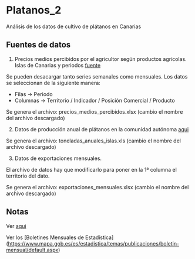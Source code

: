 # Platanos_2
Análisis de los datos de cultivo de plátanos en Canarias

## Fuentes de datos

1. Precios medios percibidos por el agricultor según productos agrícolas. Islas de Canarias y periodos [fuente](https://www3.gobiernodecanarias.org/agricultura/statistical-visualizer/data.html?agencyId=ISTAC&resourceId=C00014A_000012&version=2.0&resourceType=dataset&multidatasetId=ISTAC:C00014A_000002#visualization/table)

Se pueden desacargar tanto series semanales como mensuales. Los datos se seleccionan de la siguiente manera:
* Filas -> Periodo
* Columnas -> Territorio / Indicador / Posición Comercial / Producto

Se genera el archivo: precios_medios_percibidos.xlsx (cambio el nombre del archivo descargado)

2. Datos de producción anual de plátanos en la comunidad autónoma [aqui](https://www.gobiernodecanarias.org/agp/sgt/temas/estadistica/agricultura/)

Se genera el archivo: toneladas_anuales_islas.xls (cambio el nombre del archivo descargado)

3. Datos de exportaciones mensuales.

El archivo de datos hay que modificarlo para poner en la 1ª columna el territorio del dato.

Se genera el archivo: exportaciones_mensuales.xlsx (cambio el nombre del archivo descargado)

## Notas

Ver [aqui](https://agriculture.ec.europa.eu/data-and-analysis/markets/overviews/market-observatories/fruit-and-vegetables/bananas-statistics_en)

Ver los [Boletines Mensuales de Estadística] (https://www.mapa.gob.es/es/estadistica/temas/publicaciones/boletin-mensual/default.aspx)
